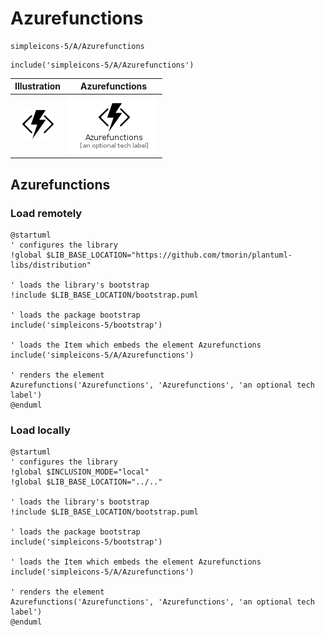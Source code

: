 # Azurefunctions


```text
simpleicons-5/A/Azurefunctions
```

```text
include('simpleicons-5/A/Azurefunctions')
```



| Illustration | Azurefunctions |
| :---: | :---: |
| ![illustration for Illustration](../../simpleicons-5/A/Azurefunctions.png) | ![illustration for Azurefunctions](../../simpleicons-5/A/Azurefunctions.Local.png) |




## Azurefunctions

### Load remotely
```plantuml
@startuml
' configures the library
!global $LIB_BASE_LOCATION="https://github.com/tmorin/plantuml-libs/distribution"

' loads the library's bootstrap
!include $LIB_BASE_LOCATION/bootstrap.puml

' loads the package bootstrap
include('simpleicons-5/bootstrap')

' loads the Item which embeds the element Azurefunctions
include('simpleicons-5/A/Azurefunctions')

' renders the element
Azurefunctions('Azurefunctions', 'Azurefunctions', 'an optional tech label')
@enduml
```

### Load locally
```plantuml
@startuml
' configures the library
!global $INCLUSION_MODE="local"
!global $LIB_BASE_LOCATION="../.."

' loads the library's bootstrap
!include $LIB_BASE_LOCATION/bootstrap.puml

' loads the package bootstrap
include('simpleicons-5/bootstrap')

' loads the Item which embeds the element Azurefunctions
include('simpleicons-5/A/Azurefunctions')

' renders the element
Azurefunctions('Azurefunctions', 'Azurefunctions', 'an optional tech label')
@enduml
```

